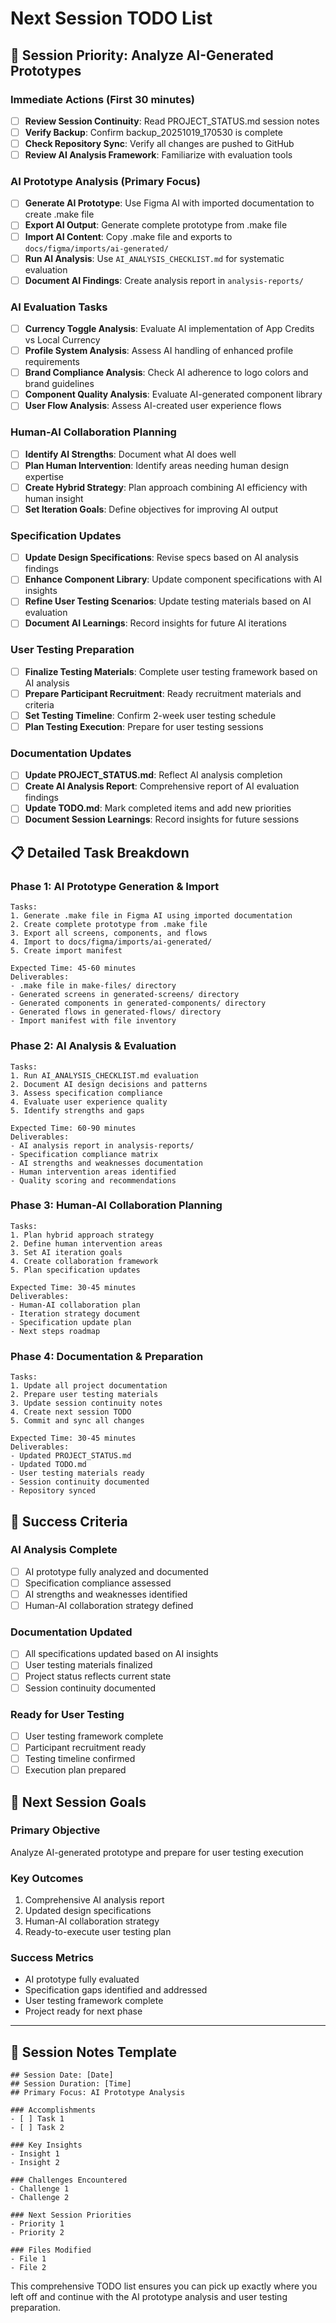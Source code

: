# Next Session TODO List

## 🎯 **Session Priority: Analyze AI-Generated Prototypes**

### **Immediate Actions (First 30 minutes)**
- [ ] **Review Session Continuity**: Read PROJECT_STATUS.md session notes
- [ ] **Verify Backup**: Confirm backup_20251019_170530 is complete
- [ ] **Check Repository Sync**: Verify all changes are pushed to GitHub
- [ ] **Review AI Analysis Framework**: Familiarize with evaluation tools

### **AI Prototype Analysis (Primary Focus)**
- [ ] **Generate AI Prototype**: Use Figma AI with imported documentation to create .make file
- [ ] **Export AI Output**: Generate complete prototype from .make file
- [ ] **Import AI Content**: Copy .make file and exports to `docs/figma/imports/ai-generated/`
- [ ] **Run AI Analysis**: Use `AI_ANALYSIS_CHECKLIST.md` for systematic evaluation
- [ ] **Document AI Findings**: Create analysis report in `analysis-reports/`

### **AI Evaluation Tasks**
- [ ] **Currency Toggle Analysis**: Evaluate AI implementation of App Credits vs Local Currency
- [ ] **Profile System Analysis**: Assess AI handling of enhanced profile requirements
- [ ] **Brand Compliance Analysis**: Check AI adherence to logo colors and brand guidelines
- [ ] **Component Quality Analysis**: Evaluate AI-generated component library
- [ ] **User Flow Analysis**: Assess AI-created user experience flows

### **Human-AI Collaboration Planning**
- [ ] **Identify AI Strengths**: Document what AI does well
- [ ] **Plan Human Intervention**: Identify areas needing human design expertise
- [ ] **Create Hybrid Strategy**: Plan approach combining AI efficiency with human insight
- [ ] **Set Iteration Goals**: Define objectives for improving AI output

### **Specification Updates**
- [ ] **Update Design Specifications**: Revise specs based on AI analysis findings
- [ ] **Enhance Component Library**: Update component specifications with AI insights
- [ ] **Refine User Testing Scenarios**: Update testing materials based on AI evaluation
- [ ] **Document AI Learnings**: Record insights for future AI iterations

### **User Testing Preparation**
- [ ] **Finalize Testing Materials**: Complete user testing framework based on AI analysis
- [ ] **Prepare Participant Recruitment**: Ready recruitment materials and criteria
- [ ] **Set Testing Timeline**: Confirm 2-week user testing schedule
- [ ] **Plan Testing Execution**: Prepare for user testing sessions

### **Documentation Updates**
- [ ] **Update PROJECT_STATUS.md**: Reflect AI analysis completion
- [ ] **Create AI Analysis Report**: Comprehensive report of AI evaluation findings
- [ ] **Update TODO.md**: Mark completed items and add new priorities
- [ ] **Document Session Learnings**: Record insights for future sessions

## 📋 **Detailed Task Breakdown**

### **Phase 1: AI Prototype Generation & Import**
```
Tasks:
1. Generate .make file in Figma AI using imported documentation
2. Create complete prototype from .make file
3. Export all screens, components, and flows
4. Import to docs/figma/imports/ai-generated/
5. Create import manifest

Expected Time: 45-60 minutes
Deliverables:
- .make file in make-files/ directory
- Generated screens in generated-screens/ directory
- Generated components in generated-components/ directory
- Generated flows in generated-flows/ directory
- Import manifest with file inventory
```

### **Phase 2: AI Analysis & Evaluation**
```
Tasks:
1. Run AI_ANALYSIS_CHECKLIST.md evaluation
2. Document AI design decisions and patterns
3. Assess specification compliance
4. Evaluate user experience quality
5. Identify strengths and gaps

Expected Time: 60-90 minutes
Deliverables:
- AI analysis report in analysis-reports/
- Specification compliance matrix
- AI strengths and weaknesses documentation
- Human intervention areas identified
- Quality scoring and recommendations
```

### **Phase 3: Human-AI Collaboration Planning**
```
Tasks:
1. Plan hybrid approach strategy
2. Define human intervention areas
3. Set AI iteration goals
4. Create collaboration framework
5. Plan specification updates

Expected Time: 30-45 minutes
Deliverables:
- Human-AI collaboration plan
- Iteration strategy document
- Specification update plan
- Next steps roadmap
```

### **Phase 4: Documentation & Preparation**
```
Tasks:
1. Update all project documentation
2. Prepare user testing materials
3. Update session continuity notes
4. Create next session TODO
5. Commit and sync all changes

Expected Time: 30-45 minutes
Deliverables:
- Updated PROJECT_STATUS.md
- Updated TODO.md
- User testing materials ready
- Session continuity documented
- Repository synced
```

## 🎯 **Success Criteria**

### **AI Analysis Complete**
- [ ] AI prototype fully analyzed and documented
- [ ] Specification compliance assessed
- [ ] AI strengths and weaknesses identified
- [ ] Human-AI collaboration strategy defined

### **Documentation Updated**
- [ ] All specifications updated based on AI insights
- [ ] User testing materials finalized
- [ ] Project status reflects current state
- [ ] Session continuity documented

### **Ready for User Testing**
- [ ] User testing framework complete
- [ ] Participant recruitment ready
- [ ] Testing timeline confirmed
- [ ] Execution plan prepared

## 🚀 **Next Session Goals**

### **Primary Objective**
Analyze AI-generated prototype and prepare for user testing execution

### **Key Outcomes**
1. Comprehensive AI analysis report
2. Updated design specifications
3. Human-AI collaboration strategy
4. Ready-to-execute user testing plan

### **Success Metrics**
- AI prototype fully evaluated
- Specification gaps identified and addressed
- User testing framework complete
- Project ready for next phase

---

## 📝 **Session Notes Template**

```
## Session Date: [Date]
## Session Duration: [Time]
## Primary Focus: AI Prototype Analysis

### Accomplishments
- [ ] Task 1
- [ ] Task 2

### Key Insights
- Insight 1
- Insight 2

### Challenges Encountered
- Challenge 1
- Challenge 2

### Next Session Priorities
- Priority 1
- Priority 2

### Files Modified
- File 1
- File 2
```

This comprehensive TODO list ensures you can pick up exactly where you left off and continue with the AI prototype analysis and user testing preparation.


